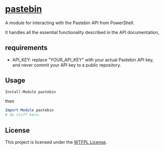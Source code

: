 ﻿
# [pastebin](https://www.powershellgallery.com/packages/pastebin)

A module for interacting with the Pastebin API from PowerShell.

It handles all the essential functionality described in the API documentation,

## requirements

- API_KEY: replace "YOUR_API_KEY" with your actual Pastebin API key, and never commit your API key to a public repository.

## Usage

```PowerShell
Install-Module pastebin
```

then

```PowerShell
Import-Module pastebin
# do stuff here.
```

## License

This project is licensed under the [WTFPL License](LICENSE).